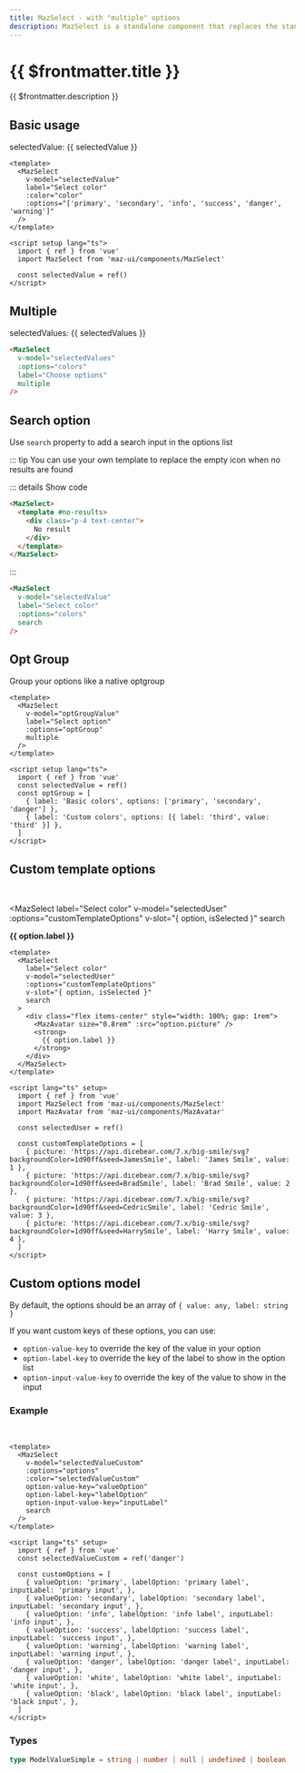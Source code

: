 ```yaml
---
title: MazSelect - with "multiple" options
description: MazSelect is a standalone component that replaces the standard html input select with a beautiful design system. There are many options like multiple values, search text field, custom templates options, colors, sizes, disabled, loading, error, warning, valid states, error messages, and icons.
---
```


# {{ $frontmatter.title }}

{{ $frontmatter.description }}

<!--@include: ./../.vitepress/mixins/getting-started.md-->

<!--@include: ./../.vitepress/mixins/maz-input-props.md-->

## Basic usage

<MazSelect
  label="Select color"
  v-model="selectedValue"
  :color="selectedValue"
  :options="['primary', 'secondary', 'info', 'success', 'danger', 'warning']"
/>

selectedValue: {{ selectedValue }}

```vue
<template>
  <MazSelect
    v-model="selectedValue"
    label="Select color"
    :color="color"
    :options="['primary', 'secondary', 'info', 'success', 'danger', 'warning']"
  />
</template>

<script setup lang="ts">
  import { ref } from 'vue'
  import MazSelect from 'maz-ui/components/MazSelect'

  const selectedValue = ref()
</script>
```

## Multiple

<MazSelect
  v-model="selectedValues"
  :options="colors"
  label="Choose options"
  multiple
/>

selectedValues: {{ selectedValues }}

```html
<MazSelect
  v-model="selectedValues"
  :options="colors"
  label="Choose options"
  multiple
/>
```

## Search option

Use `search` property to add a search input in the options list

::: tip
You can use your own template to replace the empty icon when no results are found

::: details Show code

```html
<MazSelect>
  <template #no-results>
    <div class="p-4 text-center">
      No result
    </div>
  </template>
</MazSelect>
```

:::

<MazSelect label="Select color" v-model="selectedValue" :options="colors" search />

```html
<MazSelect
  v-model="selectedValue"
  label="Select color"
  :options="colors"
  search
/>
```

## Opt Group

Group your options like a native optgroup

<MazSelect
  v-model="optGroupValue"
  label="Select options"
  :options="optGroup"
  multiple
/>

```vue
<template>
  <MazSelect
    v-model="optGroupValue"
    label="Select option"
    :options="optGroup"
    multiple
  />
</template>

<script setup lang="ts">
  import { ref } from 'vue'
  const selectedValue = ref()
  const optGroup = [
    { label: 'Basic colors', options: ['primary', 'secondary', 'danger'] },
    { label: 'Custom colors', options: [{ label: 'third', value: 'third' }] },
  ]
</script>
```

## Custom template options

<br />

<MazSelect
  label="Select color"
  v-model="selectedUser"
  :options="customTemplateOptions"
  v-slot="{ option, isSelected }"
  search
>
  <div class="flex items-center" style="width: 100%; gap: 1rem">
    <MazAvatar size="0.8rem" :src="option.picture" />
    <strong>
      {{ option.label }}
    </strong>
  </div>
</MazSelect>

```vue{6}
<template>
  <MazSelect
    label="Select color"
    v-model="selectedUser"
    :options="customTemplateOptions"
    v-slot="{ option, isSelected }"
    search
  >
    <div class="flex items-center" style="width: 100%; gap: 1rem">
      <MazAvatar size="0.8rem" :src="option.picture" />
      <strong>
        {{ option.label }}
      </strong>
    </div>
  </MazSelect>
</template>

<script lang="ts" setup>
  import { ref } from 'vue'
  import MazSelect from 'maz-ui/components/MazSelect'
  import MazAvatar from 'maz-ui/components/MazAvatar'

  const selectedUser = ref()

  const customTemplateOptions = [
    { picture: 'https://api.dicebear.com/7.x/big-smile/svg?backgroundColor=1d90ff&seed=JamesSmile', label: 'James Smile', value: 1 },
    { picture: 'https://api.dicebear.com/7.x/big-smile/svg?backgroundColor=1d90ff&seed=BradSmile', label: 'Brad Smile', value: 2 },
    { picture: 'https://api.dicebear.com/7.x/big-smile/svg?backgroundColor=1d90ff&seed=CedricSmile', label: 'Cedric Smile', value: 3 },
    { picture: 'https://api.dicebear.com/7.x/big-smile/svg?backgroundColor=1d90ff&seed=HarrySmile', label: 'Harry Smile', value: 4 },
  ]
</script>
```

## Custom options model

By default, the options should be an array of `{ value: any, label: string }`

If you want custom keys of these options, you can use:

- `option-value-key` to override the key of the value in your option
- `option-label-key` to override the key of the label to show in the option list
- `option-input-value-key` to override the key of the value to show in the input

### Example

<br />

<MazSelect
  v-model="selectedValueCustom"
  :options="customOptions"
  :color="selectedValueCustom"
  option-value-key="valueOption"
  option-label-key="labelOption"
  option-input-value-key="inputLabel"
  search
/>

```vue
<template>
  <MazSelect
    v-model="selectedValueCustom"
    :options="options"
    :color="selectedValueCustom"
    option-value-key="valueOption"
    option-label-key="labelOption"
    option-input-value-key="inputLabel"
    search
  />
</template>

<script lang="ts" setup>
  import { ref } from 'vue'
  const selectedValueCustom = ref('danger')

  const customOptions = [
    { valueOption: 'primary', labelOption: 'primary label', inputLabel: 'primary input', },
    { valueOption: 'secondary', labelOption: 'secondary label', inputLabel: 'secondary input', },
    { valueOption: 'info', labelOption: 'info label', inputLabel: 'info input', },
    { valueOption: 'success', labelOption: 'success label', inputLabel: 'success input', },
    { valueOption: 'warning', labelOption: 'warning label', inputLabel: 'warning input', },
    { valueOption: 'danger', labelOption: 'danger label', inputLabel: 'danger input', },
    { valueOption: 'white', labelOption: 'white label', inputLabel: 'white input', },
    { valueOption: 'black', labelOption: 'black label', inputLabel: 'black input', },
  ]
</script>
```

<script setup lang="ts">
  import { ref } from 'vue'

  const optGroupValue = ref()
  const selectedValue = ref()
  const selectedValueCustom = ref('danger')
  const selectedUser = ref()
  const selectedValues = ref()

  const colors = [
    { label: 'primary', value: 'primary' },
    { label: 'secondary', value: 'secondary' },
    { label: 'info', value: 'info' },
    { label: 'success', value: 'success' },
    { label: 'warning', value: 'warning' },
    { label: 'danger', value: 'danger' },
    { label: 'white', value: 'white' },
    { label: 'black', value: 'black' },
  ]

  const optGroup = [
    { label: 'Basic colors', options: ['primary', 'secondary', 'danger'] },
    { label: 'Custom colors', options: [{ label: 'third', value: 'third' }] },
  ]

  const customTemplateOptions = [
    { picture: 'https://api.dicebear.com/7.x/big-smile/svg?backgroundColor=1d90ff&seed=JamesSmile', label: 'James Smile', value: 1 },
    { picture: 'https://api.dicebear.com/7.x/big-smile/svg?backgroundColor=1d90ff&seed=BradSmile', label: 'Brad Smile', value: 2 },
    { picture: 'https://api.dicebear.com/7.x/big-smile/svg?backgroundColor=1d90ff&seed=CedricSmile', label: 'Cedric Smile', value: 3 },
    { picture: 'https://api.dicebear.com/7.x/big-smile/svg?backgroundColor=1d90ff&seed=HarrySmile', label: 'Harry Smile', value: 4 },
  ]

  const customOptions = [
    { valueOption: 'primary', labelOption: 'primary label', inputLabel: 'primary input', },
    { valueOption: 'secondary', labelOption: 'secondary label', inputLabel: 'secondary input', },
    { valueOption: 'info', labelOption: 'info label', inputLabel: 'info input', },
    { valueOption: 'success', labelOption: 'success label', inputLabel: 'success input', },
    { valueOption: 'warning', labelOption: 'warning label', inputLabel: 'warning input', },
    { valueOption: 'danger', labelOption: 'danger label', inputLabel: 'danger input', },
    { valueOption: 'white', labelOption: 'white label', inputLabel: 'white input', },
    { valueOption: 'black', labelOption: 'black label', inputLabel: 'black input', },
  ]
</script>

### Types

```ts
type ModelValueSimple = string | number | null | undefined | boolean
```

<!--@include: ./../.vitepress/generated-docs/maz-select.doc.md-->
